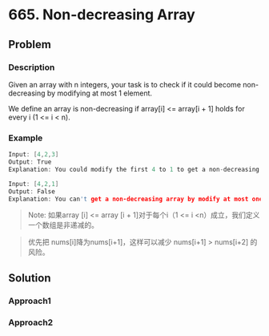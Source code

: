 # 665. Non-decreasing Array

## Problem

### Description

Given an array with n integers, your task is to check if it could become non-decreasing by modifying at most 1 element.

We define an array is non-decreasing if array[i] <= array[i + 1] holds for every i (1 <= i < n).
### Example
```cpp
Input: [4,2,3]
Output: True
Explanation: You could modify the first 4 to 1 to get a non-decreasing array.

Input: [4,2,1]
Output: False
Explanation: You can't get a non-decreasing array by modify at most one element.
```
> Note: 如果array [i] <= array [i + 1]对于每个i（1 <= i <n）成立，我们定义一个数组是非递减的。

>优先把 nums[i]降为nums[i+1]，这样可以减少 nums[i+1] > nums[i+2] 的风险。

## Solution
### Approach1

### Approach2
